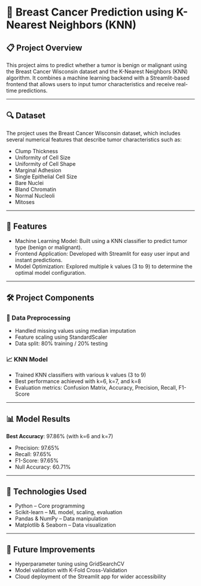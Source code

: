 # 🧠 Breast Cancer Prediction using K-Nearest Neighbors (KNN)

## 📋 Project Overview
This project aims to predict whether a tumor is benign or malignant using the Breast Cancer Wisconsin dataset and the K-Nearest Neighbors (KNN) algorithm. It combines a machine learning backend with a Streamlit-based frontend that allows users to input tumor characteristics and receive real-time predictions.

---

## 🔍 Dataset
The project uses the Breast Cancer Wisconsin dataset, which includes several numerical features that describe tumor characteristics such as:
- Clump Thickness
- Uniformity of Cell Size
- Uniformity of Cell Shape
- Marginal Adhesion
- Single Epithelial Cell Size
- Bare Nuclei
- Bland Chromatin
- Normal Nucleoli
- Mitoses

---

## 🚀 Features
- Machine Learning Model: Built using a KNN classifier to predict tumor type (benign or malignant).
- Frontend Application: Developed with Streamlit for easy user input and instant predictions.
- Model Optimization: Explored multiple k values (3 to 9) to determine the optimal model configuration.

---

## 🛠️ Project Components

### 🔧 Data Preprocessing
- Handled missing values using median imputation
- Feature scaling using StandardScaler
- Data split: 80% training / 20% testing

### 📈 KNN Model
- Trained KNN classifiers with various k values (3 to 9)
- Best performance achieved with k=6, k=7, and k=8
- Evaluation metrics: Confusion Matrix, Accuracy, Precision, Recall, F1-Score

---

## 📊 Model Results

**Best Accuracy**: 97.86% (with k=6 and k=7)

- Precision: 97.65%
- Recall: 97.65%
- F1-Score: 97.65%
- Null Accuracy: 60.71%

---

## 🤖 Technologies Used
- Python – Core programming
- Scikit-learn – ML model, scaling, evaluation
- Pandas & NumPy – Data manipulation
- Matplotlib & Seaborn – Data visualization

---

## 📌 Future Improvements
- Hyperparameter tuning using GridSearchCV
- Model validation with K-Fold Cross-Validation
- Cloud deployment of the Streamlit app for wider accessibility
